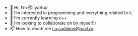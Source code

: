 - 👋 Hi, I’m @IlyaSud
- 👀 I’m interested in programming and everything related to it.
- 🌱 I’m currently learning с++
- 💞️ I’m looking to collaborate on by myself:)
- 📫 How to reach me i.a.sudakov@mail.ru

<!---
IlyaSud/IlyaSud is a ✨ special ✨ repository because its `README.md` (this file) appears on your GitHub profile.
You can click the Preview link to take a look at your changes.
--->
